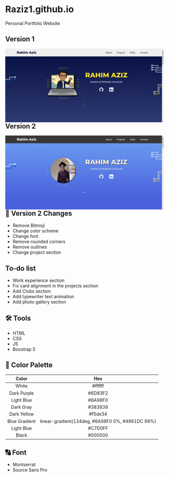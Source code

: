 # Raziz1.github.io
Personal Portfolio Website

## Version 1
<p> 
    <img align='Left' src="Website_preview.png? raw=true" >
</p>


## Version 2
<p> 
    <img align='Left' src="personal_website_v2.png? raw=true" >
</p>


## 📃 Version 2 Changes
* Remove Bitmoji
* Change color scheme
* Change font
* Remove rounded corners
* Remove outlines
* Change project section

## To-do list
* Work experience section
* Fix card alignment in the projects section
* Add Clubs section
* Add typewriter text animation
* Add photo gallery section

## 🛠️ Tools
* HTML
* CSS
* JS
* Boostrap 5

## 🎨 Color Palette
| Color  | Hex |
|  :---: |  :---: |
| White  | #ffffff  |
| Dark Purple  | #6D83F2  |
| Light Blue  | #6A98F0  |
| Dark Gray  | #383838  |
| Dark Yellow  | #f5de34  |
| Blue Gradient  | linear-gradient(134deg, #6A98F0 0%, #4961DC 99%)  |
| Light Blue  | #C7D0FF  |
| Black  | #000000  |

## 🔠 Font
* Montserrat
* Source Sans Pro
